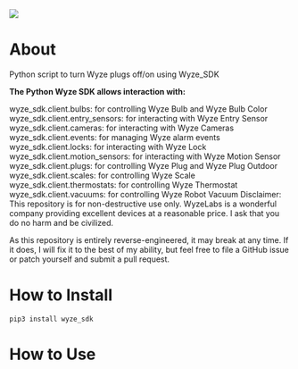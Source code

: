 <img src=https://d1.awsstatic.com/customer-references-case-studies-logos/wyze-logo%402x.3cfc4958cc2fea6f78e059b6a0eedadd2e324091.png>

# About
Python script to turn Wyze plugs off/on using Wyze_SDK

**The Python Wyze SDK allows interaction with:**

wyze_sdk.client.bulbs: for controlling Wyze Bulb and Wyze Bulb Color
wyze_sdk.client.entry_sensors: for interacting with Wyze Entry Sensor
wyze_sdk.client.cameras: for interacting with Wyze Cameras
wyze_sdk.client.events: for managing Wyze alarm events
wyze_sdk.client.locks: for interacting with Wyze Lock
wyze_sdk.client.motion_sensors: for interacting with Wyze Motion Sensor
wyze_sdk.client.plugs: for controlling Wyze Plug and Wyze Plug Outdoor
wyze_sdk.client.scales: for controlling Wyze Scale
wyze_sdk.client.thermostats: for controlling Wyze Thermostat
wyze_sdk.client.vacuums: for controlling Wyze Robot Vacuum
Disclaimer: This repository is for non-destructive use only. WyzeLabs is a wonderful company providing excellent devices at a reasonable price. I ask that you do no harm and be civilized.

As this repository is entirely reverse-engineered, it may break at any time. If it does, I will fix it to the best of my ability, but feel free to file a GitHub issue or patch yourself and submit a pull request.

# How to Install
```
pip3 install wyze_sdk
```

# How to Use
